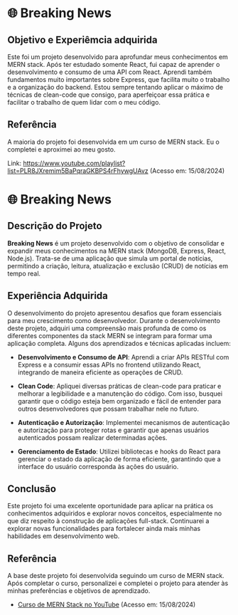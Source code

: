 # 🌐 Breaking News
## Objetivo e Experiêmcia adquirida
Este foi um projeto desenvolvido para aprofundar meus conhecimentos em MERN stack. Após ter estudado somente React, fui capaz de aprender o desenvolvimento e consumo de uma API com React. Aprendi também fundamentos muito importantes sobre Express, que facilita muito o trabalho e a organização do backend. Estou sempre tentando aplicar o máximo de técnicas de clean-code que consigo, para aperfeiçoar essa prática e facilitar o trabalho de quem lidar com o meu código.

## Referência
A maioria do projeto foi desenvolvida em um curso de MERN stack. Eu o completei e aproximei ao meu gosto.

Link: https://www.youtube.com/playlist?list=PLR8JXremim5BaPqraGKBPS4rFhywgUAvz (Acesso em: 15/08/2024)

# 🌐 Breaking News

## Descrição do Projeto
**Breaking News** é um projeto desenvolvido com o objetivo de consolidar e expandir meus conhecimentos na MERN stack (MongoDB, Express, React, Node.js). Trata-se de uma aplicação que simula um portal de notícias, permitindo a criação, leitura, atualização e exclusão (CRUD) de notícias em tempo real. 

## Experiência Adquirida
O desenvolvimento do projeto apresentou desafios que foram essenciais para meu crescimento como desenvolvedor. Durante o desenvolvimento deste projeto, adquiri uma compreensão mais profunda de como os diferentes componentes da stack MERN se integram para formar uma aplicação completa. Alguns dos aprendizados e técnicas aplicadas incluem:

- **Desenvolvimento e Consumo de API**: Aprendi a criar APIs RESTful com Express e a consumir essas APIs no frontend utilizando React, integrando de maneira eficiente as operações de CRUD.
  
- **Clean Code**: Apliquei diversas práticas de clean-code para praticar e melhorar a legibilidade e a manutenção do código. Com isso, busquei garantir que o código esteja bem organizado e fácil de entender para outros desenvolvedores que possam trabalhar nele no futuro.

- **Autenticação e Autorização**: Implementei mecanismos de autenticação e autorização para proteger rotas e garantir que apenas usuários autenticados possam realizar determinadas ações.

- **Gerenciamento de Estado**: Utilizei bibliotecas e hooks do React para gerenciar o estado da aplicação de forma eficiente, garantindo que a interface do usuário corresponda às ações do usuário.

## Conclusão
Este projeto foi uma excelente oportunidade para aplicar na prática os conhecimentos adquiridos e explorar novos conceitos, especialmente no que diz respeito à construção de aplicações full-stack. Continuarei a explorar novas funcionalidades para fortalecer ainda mais minhas habilidades em desenvolvimento web.

## Referência
A base deste projeto foi desenvolvida seguindo um curso de MERN stack. Após completar o curso, personalizei e completei o projeto para atender às minhas preferências e objetivos de aprendizado.

- [Curso de MERN Stack no YouTube](https://www.youtube.com/playlist?list=PLR8JXremim5BaPqraGKBPS4rFhywgUAvz) (Acesso em: 15/08/2024)
